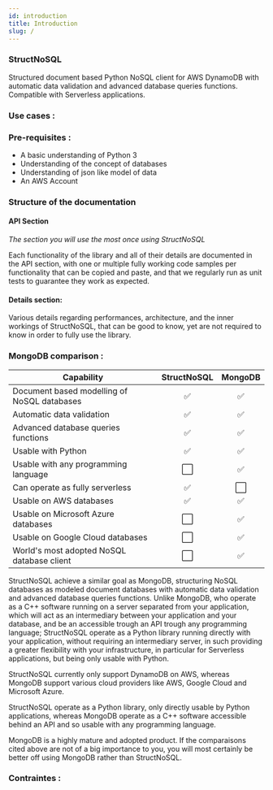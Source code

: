 ```yaml
---
id: introduction
title: Introduction
slug: /
---
```



### StructNoSQL

Structured document based Python NoSQL client for AWS DynamoDB with automatic data validation 
and advanced database queries functions. Compatible with Serverless applications.

### Use cases :



### Pre-requisites :

- A basic understanding of Python 3
- Understanding of the concept of databases
- Understanding of json like model of data
- An AWS Account

### Structure of the documentation

#### API Section
_The section you will use the most once using StructNoSQL_

Each functionality of the library and all of their details are documented in the API section, with one or multiple fully
working code samples per functionality that can be copied and paste, and that we regularly run as unit tests to guarantee 
they work as expected.

#### Details section:

Various details regarding performances, architecture, and the inner workings of StructNoSQL, that can be good to know,
yet are not required to know in order to fully use the library. 

### MongoDB comparison :

| Capability                                   | StructNoSQL | MongoDB |
| -------------------------------------------- | :---------: | :-----: | 
| Document based modelling of NoSQL databases  | ✅          | ✅  
| Automatic data validation                    | ✅          | ✅  
| Advanced database queries functions          | ✅          | ✅  
| Usable with Python                           | ✅          | ✅  
| Usable with any programming language         | ⬜           | ✅  
| Can operate as fully serverless              | ✅          | ⬜  
| Usable on AWS databases                      | ✅          | ✅ 
| Usable on Microsoft Azure databases          | ⬜           | ✅ 
| Usable on Google Cloud databases             | ⬜           | ✅ 
| World's most adopted NoSQL database client   | ⬜           | ✅ 



StructNoSQL achieve a similar goal as MongoDB, structuring NoSQL databases as modeled document databases with automatic 
data validation and advanced database queries functions. Unlike MongoDB, who operate as a C++ software running on a server 
separated from your application, which will act as an intermediary between your application and your database, and be an 
accessible trough an API trough any programming language; StructNoSQL operate as a Python library running directly with 
your application, without requiring an intermediary server, in such providing a greater flexibility with your 
infrastructure, in particular for Serverless applications, but being only usable with Python.

StructNoSQL currently only support DynamoDB on AWS, whereas MongoDB support various cloud providers like AWS, Google 
Cloud and Microsoft Azure.

StructNoSQL operate as a Python library, only directly usable by Python applications, whereas MongoDB operate as a C++ 
software accessible behind an API and so usable with any programming language.

MongoDB is a highly mature and adopted product. If the comparaisons cited above are not of a big importance to you, you 
will most certainly be better off using MongoDB rather than StructNoSQL.


### Contraintes :
